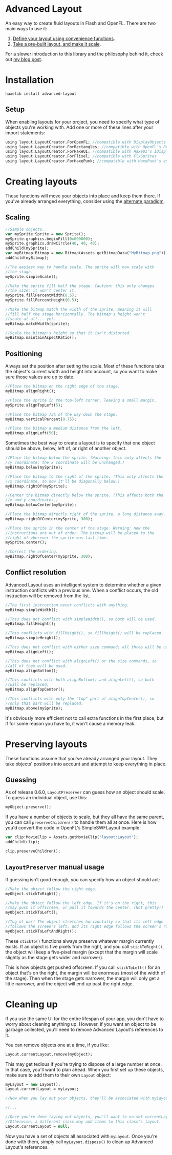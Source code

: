 # Advanced Layout

An easy way to create fluid layouts in Flash and OpenFL. There are two main ways to use it:

1. [Define your layout using convenience functions](#creating-layouts).
2. [Take a pre-built layout, and make it scale](#preserving-layouts).

For a slower introduction to this library and the philosophy behind it, check out [my blog post](https://player03.com/2017/05/16/advanced-layout/).

Installation
============

```text
haxelib install advanced-layout
```

Setup
-----

When enabling layouts for your project, you need to specify what type of objects you're working with. Add one or more of these lines after your import statements:

```haxe
using layout.LayoutCreator.ForOpenFL; //compatible with DisplayObjects
using layout.LayoutCreator.ForRectangles; //compatible with OpenFL's Rectangles
using layout.LayoutCreator.ForHaxeUI; //compatible with HaxeUI's IDisplayObjects
using layout.LayoutCreator.ForFlixel; //compatible with FlxSprites
using layout.LayoutCreator.ForHaxePunk; //compatible with HaxePunk's entities
```

Creating layouts
================

These functions will move your objects into place and keep them there. If you've already arranged everything, consider using the [alternate paradigm](#preserving-layouts).

Scaling
-------

```haxe
//Sample objects.
var mySprite:Sprite = new Sprite();
mySprite.graphics.beginFill(0x000000);
mySprite.graphics.drawCircle(40, 40, 40);
addChild(mySprite);
var myBitmap:Bitmap = new Bitmap(Assets.getBitmapData("MyBitmap.png"));
addChild(myBitmap);

//The easiest way to handle scale. The sprite will now scale with
//the stage.
mySprite.simpleScale();

//Make the sprite fill half the stage. Caution: this only changes
//the size; it won't center it.
mySprite.fillPercentWidth(0.5);
mySprite.fillPercentHeight(0.5);

//Make the bitmap match the width of the sprite, meaning it will
//fill half the stage horizontally. The bitmap's height won't
//scale at all... yet.
myBitmap.matchWidth(sprite);

//Scale the bitmap's height so that it isn't distorted.
myBitmap.maintainAspectRatio();
```

Positioning
-----------

Always set the position after setting the scale. Most of these functions take the object's current width and height into account, so you want to make sure those values are up to date.

```haxe
//Place the bitmap on the right edge of the stage.
myBitmap.alignRight();

//Place the sprite in the top-left corner, leaving a small margin.
mySprite.alignTopLeft(5);

//Place the bitmap 75% of the way down the stage.
myBitmap.verticalPercent(0.75);

//Place the bitmap a medium distance from the left.
myBitmap.alignLeft(50);
```

Sometimes the best way to create a layout is to specify that one object should be above, below, left of, or right of another object.

```haxe
//Place the bitmap below the sprite. (Warning: this only affects the
//y coordinate; the x coordinate will be unchanged.)
myBitmap.below(mySprite);

//Place the bitmap to the right of the sprite. (This only affects the
//x coordinate, so now it'll be diagonally below.)
myBitmap.rightOf(mySprite);

//Center the bitmap directly below the sprite. (This affects both the
//x and y coordinates.)
myBitmap.belowCenter(mySprite);

//Place the bitmap directly right of the sprite, a long distance away.
myBitmap.rightOfCenter(mySprite, 300);

//Place the sprite in the center of the stage. Warning: now the
//instructions are out of order. The bitmap will be placed to the
//right of wherever the sprite was last time.
mySprite.center();

//Correct the ordering.
myBitmap.rightOfCenter(mySprite, 300);
```

Conflict resolution
-------------------

Advanced Layout uses an intelligent system to determine whether a given instruction conflicts with a previous one. When a conflict occurs, the old instruction will be removed from the list.

```haxe
//The first instruction never conflicts with anything.
myBitmap.simpleWidth();

//This does not conflict with simpleWidth(), so both will be used.
myBitmap.fillHeight();

//This conflicts with fillHeight(), so fillHeight() will be replaced.
myBitmap.simpleHeight();

//This does not conflict with either size command; all three will be used.
myBitmap.alignLeft();

//This does not conflict with alignLeft() or the size commands, so
//all of them will be used.
myBitmap.alignBottom();

//This conflicts with both alignBottom() and alignLeft(), so both
//will be replaced.
myBitmap.alignTopCenter();

//This conflicts with only the "top" part of alignTopCenter(), so
//only that part will be replaced.
myBitmap.above(mySprite);
```

It's obviously more efficient not to call extra functions in the first place, but if for some reason you have to, it won't cause a memory leak.

Preserving layouts
==================

These functions assume that you've already arranged your layout. They take objects' positions into account and attempt to keep everything in place.

Guessing
--------

As of release 0.6.0, `LayoutPreserver` can guess how an object should scale. To guess an individual object, use this:

```haxe
myObject.preserve();
```

If you have a number of objects to scale, but they all have the same parent, you can call `preserveChildren()` to handle them all at once. Here is how you'd convert the code in OpenFL's SimpleSWFLayout example:

```haxe
var clip:MovieClip = Assets.getMovieClip("layout:Layout");
addChild(clip);

clip.preserveChildren();
```

`LayoutPreserver` manual usage
----------------------------

If guessing isn't good enough, you can specify how an object should act:

```haxe
//Make the object follow the right edge.
myObject.stickToRight();

//Make the object follow the left edge. If it's on the right, this
//may push it offscreen, or pull it towards the center. (Not pretty!)
myObject.stickToLeft();

//Tug of war! The object stretches horizontally so that its left edge
//follows the screen's left, and its right edge follows the screen's right.
myObject.stickToLeftAndRight();
```

These `stickTo()` functions always preserve whatever margin currently exists. If an object is five pixels from the right, and you call `stickToRight()`, the object will keep a five-pixel margin (except that the margin will scale slightly as the stage gets wider and narrower).

This is how objects get pushed offscreen. If you call `stickToLeft()` for an object that's on the right, the margin will be enormous (most of the width of the stage). Then when the stage gets narrower, the margin will only get a little narrower, and the object will end up past the right edge.

Cleaning up
===========

If you use the same UI for the entire lifespan of your app, you don't have to worry about cleaning anything up. However, if you want an object to be garbage collected, you'll need to remove Advanced Layout's references to it.

You can remove objects one at a time, if you like:

```haxe
Layout.currentLayout.remove(myObject);
```

This may get tedious if you're trying to dispose of a large number at once. In that case, you'll want to plan ahead. When you first set up these objects, make sure to add them to their own `Layout` object:

```haxe
myLayout = new Layout();
Layout.currentLayout = myLayout;

//Now when you lay out your objects, they'll be associated with myLayout.

//...

//Once you're done laying out objects, you'll want to un-set currentLayout.
//Otherwise, a different class may add items to this class's layout.
Layout.currentLayout = null;
```

Now you have a set of objects all associated with `myLayout`. Once you're done with them, simply call `myLayout.dispose()` to clean up Advanced Layout's references.
